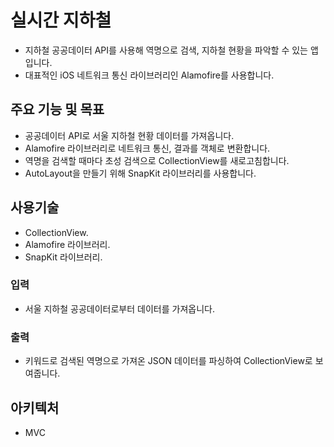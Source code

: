 # 실시간 지하철
- 지하철 공공데이터  API를 사용해 역명으로 검색, 지하철 현황을 파악할 수 있는 앱입니다.
- 대표적인 iOS 네트워크 통신 라이브러리인 Alamofire를 사용합니다.

## 주요 기능 및 목표
- 공공데이터 API로 서울 지하철 현황 데이터를 가져옵니다.
- Alamofire 라이브러리로 네트워크 통신, 결과를 객체로 변환합니다.
- 역명을 검색할 때마다 초성 검색으로 CollectionView를 새로고침합니다.
- AutoLayout을 만들기 위해 SnapKit 라이브러리를 사용합니다.

## 사용기술
- CollectionView.
- Alamofire 라이브러리.
- SnapKit 라이브러리.

### 입력
- 서울 지하철 공공데이터로부터 데이터를 가져옵니다.

### 출력
- 키워드로 검색된 역명으로 가져온 JSON 데이터를 파싱하여 CollectionView로 보여줍니다.

## 아키텍처
- MVC
